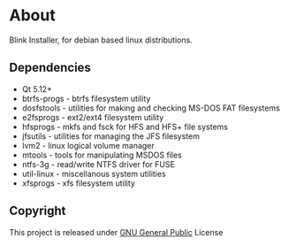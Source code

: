 # About
Blink Installer, for debian based linux distributions.

## Dependencies
* Qt 5.12+
* btrfs-progs - btrfs filesystem utility
* dosfstools - utilities for making and checking MS-DOS FAT filesystems
* e2fsprogs - ext2/ext4 filesystem utility
* hfsprogs - mkfs and fsck for HFS and HFS+ file systems
* jfsutils - utilities for managing the JFS filesystem
* lvm2 - linux logical volume manager
* mtools - tools for manipulating MSDOS files
* ntfs-3g - read/write NTFS driver for FUSE
* util-linux - miscellanous system utilities
* xfsprogs - xfs filesystem utility

## Copyright
This project is released under [GNU General Public](LICENSE) License
